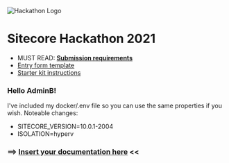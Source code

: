 ![Hackathon Logo](docs/images/hackathon.png?raw=true "Hackathon Logo")
# Sitecore Hackathon 2021

- MUST READ: **[Submission requirements](SUBMISSION_REQUIREMENTS.md)**
- [Entry form template](ENTRYFORM.md)
- [Starter kit instructions](STARTERKIT_INSTRUCTIONS.md)
  
  
### Hello AdminB! 

I've included my docker/.env file so you can use the same properties if you wish. Noteable changes:
- SITECORE_VERSION=10.0.1-2004
- ISOLATION=hyperv

### ⟹ [Insert your documentation here](ENTRYFORM.md) <<